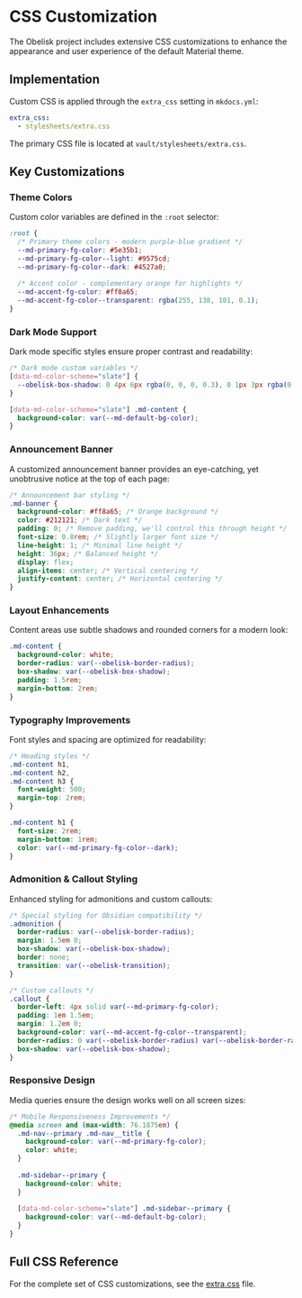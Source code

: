 # CSS Customization

The Obelisk project includes extensive CSS customizations to enhance the appearance and user experience of the default Material theme.

## Implementation

Custom CSS is applied through the `extra_css` setting in `mkdocs.yml`:

```yaml
extra_css:
  - stylesheets/extra.css
```

The primary CSS file is located at `vault/stylesheets/extra.css`.

## Key Customizations

### Theme Colors

Custom color variables are defined in the `:root` selector:

```css
:root {
  /* Primary theme colors - modern purple-blue gradient */
  --md-primary-fg-color: #5e35b1;
  --md-primary-fg-color--light: #9575cd;
  --md-primary-fg-color--dark: #4527a0;
  
  /* Accent color - complementary orange for highlights */
  --md-accent-fg-color: #ff8a65; 
  --md-accent-fg-color--transparent: rgba(255, 138, 101, 0.1);
}
```

### Dark Mode Support

Dark mode specific styles ensure proper contrast and readability:

```css
/* Dark mode custom variables */
[data-md-color-scheme="slate"] {
  --obelisk-box-shadow: 0 4px 6px rgba(0, 0, 0, 0.3), 0 1px 3px rgba(0, 0, 0, 0.2);
}

[data-md-color-scheme="slate"] .md-content {
  background-color: var(--md-default-bg-color);
}
```

### Announcement Banner

A customized announcement banner provides an eye-catching, yet unobtrusive notice at the top of each page:

```css
/* Announcement bar styling */
.md-banner {
  background-color: #ff8a65; /* Orange background */
  color: #212121; /* Dark text */
  padding: 0; /* Remove padding, we'll control this through height */
  font-size: 0.8rem; /* Slightly larger font size */
  line-height: 1; /* Minimal line height */
  height: 36px; /* Balanced height */
  display: flex;
  align-items: center; /* Vertical centering */
  justify-content: center; /* Horizontal centering */
}
```

### Layout Enhancements

Content areas use subtle shadows and rounded corners for a modern look:

```css
.md-content {
  background-color: white;
  border-radius: var(--obelisk-border-radius);
  box-shadow: var(--obelisk-box-shadow);
  padding: 1.5rem;
  margin-bottom: 2rem;
}
```

### Typography Improvements

Font styles and spacing are optimized for readability:

```css
/* Heading styles */
.md-content h1, 
.md-content h2, 
.md-content h3 {
  font-weight: 500;
  margin-top: 2rem;
}

.md-content h1 {
  font-size: 2rem;
  margin-bottom: 1rem;
  color: var(--md-primary-fg-color--dark);
}
```

### Admonition & Callout Styling

Enhanced styling for admonitions and custom callouts:

```css
/* Special styling for Obsidian compatibility */
.admonition {
  border-radius: var(--obelisk-border-radius);
  margin: 1.5em 0;
  box-shadow: var(--obelisk-box-shadow);
  border: none;
  transition: var(--obelisk-transition);
}

/* Custom callouts */
.callout {
  border-left: 4px solid var(--md-primary-fg-color);
  padding: 1em 1.5em;
  margin: 1.2em 0;
  background-color: var(--md-accent-fg-color--transparent);
  border-radius: 0 var(--obelisk-border-radius) var(--obelisk-border-radius) 0;
  box-shadow: var(--obelisk-box-shadow);
}
```

### Responsive Design

Media queries ensure the design works well on all screen sizes:

```css
/* Mobile Responsiveness Improvements */
@media screen and (max-width: 76.1875em) {
  .md-nav--primary .md-nav__title {
    background-color: var(--md-primary-fg-color);
    color: white;
  }
  
  .md-sidebar--primary {
    background-color: white;
  }
  
  [data-md-color-scheme="slate"] .md-sidebar--primary {
    background-color: var(--md-default-bg-color);
  }
}
```

## Full CSS Reference

For the complete set of CSS customizations, see the [extra.css](../../stylesheets/extra.css) file.